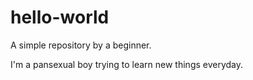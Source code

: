 # hello-world
A simple repository by a beginner.

I'm a pansexual boy trying to learn new things everyday.
